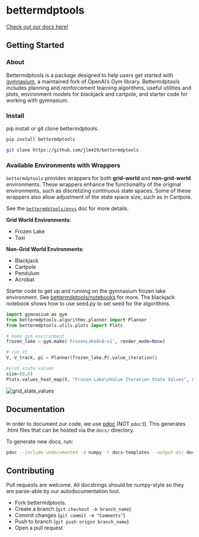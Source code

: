 # bettermdptools

[Check out our docs here!](https://jlm429.github.io/bettermdptools/bettermdptools.html)

## Getting Started

### About

Bettermdptools is a package designed to help users get started with [gymnasium](https://gymnasium.farama.org/), a maintained fork of OpenAI’s Gym library. 
Bettermdptools includes planning and reinforcement learning algorithms, useful utilities and plots, environment models for blackjack and cartpole, and starter code for working with gymnasium.

### Install 

pip install or git clone bettermdptools.   

```bash
pip install bettermdptools
```

```bash
git clone https://github.com/jlm429/bettermdptools
```

### Available Environments with Wrappers

`bettermdptools` provides wrappers for both **grid-world** and **non-grid-world** environments. These wrappers enhance the functionality of the original environments, such as discretizing continuous state spaces. Some of these wrappers also allow adjustment of the state space size, such as in Cartpole.

See the [`bettermdptools/envs`](https://jlm429.github.io/bettermdptools/bettermdptools/envs.html) doc for more details.


**Grid World Environments**:
- Frozen Lake
- Taxi

**Non-Grid World Environments**:
- Blackjack
- Cartpole
- Pendulum
- Acrobat

Starter code to get up and running on the gymnasium frozen lake environment. See [bettermdptools/notebooks](notebooks/) for more. The blackjack notebook shows how to use seed.py to set seed for the algorithms.

```python
import gymnasium as gym
from bettermdptools.algorithms.planner import Planner
from bettermdptools.utils.plots import Plots

# make gym environment 
frozen_lake = gym.make('FrozenLake8x8-v1', render_mode=None)

# run VI
V, V_track, pi = Planner(frozen_lake.P).value_iteration()

#plot state values
size=(8,8)
Plots.values_heat_map(V, "Frozen Lake\nValue Iteration State Values", size)
```

![grid_state_values](https://user-images.githubusercontent.com/10093986/211906047-bc13956b-b8e6-411d-ae68-7a3eb5f2ad32.PNG)


## Documentation

In order to document our code, we use [pdoc](https://pdoc.dev/) (NOT `pdoc3`). This generates .html files that can be hosted via the `docs/` directory.

To generate new docs, run:
```bash
pdoc --include-undocumented -d numpy -t docs-templates --output-dir docs bettermdptools
```

## Contributing

Pull requests are welcome. All docstrings should be numpy-style so they are parse-able by our autodocumentation tool.

* Fork bettermdptools.
* Create a branch (`git checkout -b branch_name`)
* Commit changes (`git commit -m "Comments"`)
* Push to branch (`git push origin branch_name`)
* Open a pull request
